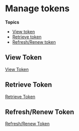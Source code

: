 # Manage tokens

**Topics**

- [View token](#view-token)
- [Retrieve token](#retrieve-token)
- [Refresh/Renew token](#refreshrenew-token)

## View Token

[View Token](./snippets/view-tokens.md ':include')

## Retrieve Token

[Retrieve Token](./snippets/retrieve-tokens.md ':include')

## Refresh/Renew Token

[Refresh/Renew Token](./snippets/renew-tokens.md ':include')


<!--# Manage tokens

**Topics**

- [View token](#view-token)
- [Retrieve token](#retrieve-token)
- [Refresh/Renew token](#refreshrenew-token)

## View Token

You can:
- [Retrieve token](#retrieve-token) for an individual tool/app by navigating to your project.
<br>or   
- [Access your profile](users-self-help) to view all tokens under **Application Info**. [Only for SA or PA]

## Retrieve Token

You can retrieve token for the following project tools:  

- Fortify on Demand (FOD)
- Nexus IQ
- pCloudy Device Farm & HATS Browser Farm
- Prisma Cloud
- SonarQube


### To retrieve token


1. From the side menu, click **Workspace**.
    
    The `<Subscription name>` screen appears, displaying all the systems added to your subscription.

    ![view systems](./images/view-systems.png)

1. Locate the required project, and then click the project.

    > **Note:** Alternatively, click three dots for more options, and then click **Manage Project**.

1. Click the tool for which you want to retrieve the token.

1. To view the token, within the **Tokens** tab, click the eye icon next to **CI Token**.
1. To copy the token, within the **Tokens** tab, click the copy icon next to **CI Token**.
-->
<!--
1. In the **Manage Tool** window that appears, from the dropdown, select **Token & Key for pipeline**.

1. If requested, select the app name/key.

    The token appears under the **Token/Decoded Token ID** field. You can also view expiry date below the token.
    
1. Click the **Copy** button next to the token to copy the token.
-->
<!--## Refresh/Renew Token

You can refresh/renew token for the following tools:
- Fortify on Demand
- SonarQube
- NexusIQ

### To refresh/renew a token


1. From the side menu, click **Workspace**.
    
    The `<Subscription name>` screen appears, displaying all the systems added to your subscription.

    ![view systems](./images/view-systems.png)

1. Locate the required project, and then click the project.

    > **Note:** Alternatively, click three dots for more options, and then click **Manage Project**.

1. Click the tool for which you want to refresh/renew the token.

1. Within the **Tokens** tab, click **Refresh/Renew Token**.

-->

<!--
# Manage releases

**Topics**

- [Add release](#add-release)
- [Delete release](#delete-release)

## Add release

This feature is applicable only for FOD.

### To add a release in FOD

1. From the side menu, click **Projects** > **All Projects** to view all the projects in this subscription account. If needed, refer to [Switch account](manage-account).
1. Click the required project.
    > **Note:** Alternately, click three dots for more options, and then click **Manage Project**.
1. Click Fortify on Demand, and then click **Release**.

1. Click **New Release**.  
    The **Add New Release** window appears.
1. Enter a unique value in the **Release Name** field, and then select **Add**.  
    >**Note:** You can only use `a-z`, `A-Z`, `0-9`, `(`, `)`, `.`, `-`, and `_` characters for a release name.

    The newly added **Release Name** and **Release ID** appear in the list.


## Delete release

  There must be at least one release version in FOD, the system does not allow you to delete if there is just a single release version.

### To delete a release in FOD

1. From the side menu, click **Projects** > **All Projects** to view all the projects in this subscription account. If needed, refer to [Switch account](manage-account).
1. Click the required project.
    > **Note:** Alternately, click three dots for more options, and then click **Manage Project**.
1. Click Fortify on Demand, and then click **Release**.
1. Click the delete icon corresponding to the release version to be deleted.
    The **Remove FOD Release** window appears.
1. Type *REMOVE* to confirm, and click *Proceed**.
  The release version is deleted from here as well as from the Fortify **Releases** list.
>**Note**: You can reuse the name of the deleted version only after 72 hours.
-->